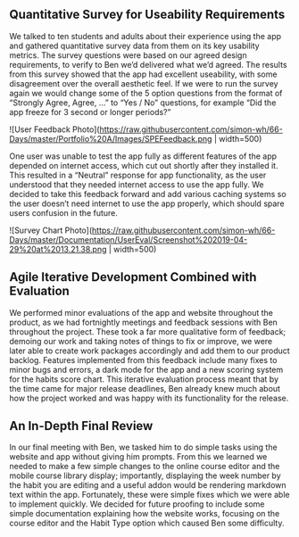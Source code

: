 ## Quantitative Survey for Useability Requirements
We talked to ten students and adults about their experience using the app and gathered quantitative survey data from them on its key usability metrics. The survey questions were based on our agreed design requirements, to verify to Ben we’d delivered what we’d agreed. The results from this survey showed that the app had excellent useability, with some disagreement over the overall aesthetic feel. If we were to run the survey again we would change some of the 5 option questions from the format of “Strongly Agree, Agree, …” to “Yes / No” questions, for example “Did the app freeze for 3 second or longer periods?”

![User Feedback Photo](https://raw.githubusercontent.com/simon-wh/66-Days/master/Portfolio%20A/Images/SPEFeedback.png | width=500)

One user was unable to test the app fully as different features of the app depended on internet access, which cut out shortly after they installed it. This resulted in a “Neutral” response for app functionality, as the user understood that they needed internet access to use the app fully. We decided to take this feedback forward and add various caching systems so the user doesn’t need internet to use the app properly, which should spare users confusion in the future.

![Survey Chart Photo](https://raw.githubusercontent.com/simon-wh/66-Days/master/Documentation/UserEval/Screenshot%202019-04-29%20at%2013.21.38.png | width=500)

## Agile Iterative Development Combined with Evaluation
We performed minor evaluations of the app and website throughout the product, as we had fortnightly meetings and feedback sessions with Ben throughout the project. These took a far more qualitative form of feedback; demoing our work and taking notes of things to fix or improve, we were later able to create work packages accordingly and add them to our product backlog. Features implemented from this feedback include many fixes to minor bugs and errors, a dark mode for the app and a new scoring system for the habits score chart. This iterative evaluation process meant that by the time came for major release deadlines, Ben already knew much about how the project worked and was happy with its functionality for the release.

## An In-Depth Final Review 
In our final meeting with Ben, we tasked him to do simple tasks using the website and app without giving him prompts. From this we learned we needed to make a few simple changes to the online course editor and the mobile course library display; importantly, displaying the week number by the habit you are editing and a useful addon would be rendering markdown text within the app. Fortunately, these were simple fixes which we were able to implement quickly. We decided for future proofing to include some simple documentation explaining how the website works, focusing on the course editor and the Habit Type option which caused Ben some difficulty.
